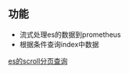 ## 功能

- 流式处理es的数据到prometheus
- 根据条件查询index中数据

[es的scroll分页查询](https://www.jianshu.com/p/d2c0d0fa104b)
